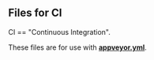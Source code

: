 ## Files for CI

CI == "Continuous Integration".

These files are for use with **[appveyor.yml](https://github.com/gvanem/wsock-trace/blob/master/appveyor.yml)**.
